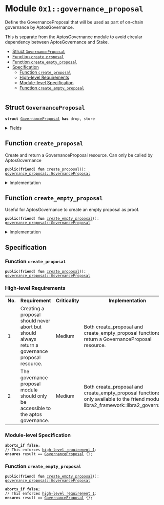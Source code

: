 
<a id="0x1_governance_proposal"></a>

# Module `0x1::governance_proposal`

Define the GovernanceProposal that will be used as part of on-chain governance by AptosGovernance.

This is separate from the AptosGovernance module to avoid circular dependency between AptosGovernance and Stake.


-  [Struct `GovernanceProposal`](#0x1_governance_proposal_GovernanceProposal)
-  [Function `create_proposal`](#0x1_governance_proposal_create_proposal)
-  [Function `create_empty_proposal`](#0x1_governance_proposal_create_empty_proposal)
-  [Specification](#@Specification_0)
    -  [Function `create_proposal`](#@Specification_0_create_proposal)
    -  [High-level Requirements](#high-level-req)
    -  [Module-level Specification](#module-level-spec)
    -  [Function `create_empty_proposal`](#@Specification_0_create_empty_proposal)


<pre><code></code></pre>



<a id="0x1_governance_proposal_GovernanceProposal"></a>

## Struct `GovernanceProposal`



<pre><code><b>struct</b> <a href="governance_proposal.md#0x1_governance_proposal_GovernanceProposal">GovernanceProposal</a> <b>has</b> drop, store
</code></pre>



<details>
<summary>Fields</summary>


<dl>
<dt>
<code>dummy_field: bool</code>
</dt>
<dd>

</dd>
</dl>


</details>

<a id="0x1_governance_proposal_create_proposal"></a>

## Function `create_proposal`

Create and return a GovernanceProposal resource. Can only be called by AptosGovernance


<pre><code><b>public</b>(<b>friend</b>) <b>fun</b> <a href="governance_proposal.md#0x1_governance_proposal_create_proposal">create_proposal</a>(): <a href="governance_proposal.md#0x1_governance_proposal_GovernanceProposal">governance_proposal::GovernanceProposal</a>
</code></pre>



<details>
<summary>Implementation</summary>


<pre><code><b>public</b>(<b>friend</b>) <b>fun</b> <a href="governance_proposal.md#0x1_governance_proposal_create_proposal">create_proposal</a>(): <a href="governance_proposal.md#0x1_governance_proposal_GovernanceProposal">GovernanceProposal</a> {
    <a href="governance_proposal.md#0x1_governance_proposal_GovernanceProposal">GovernanceProposal</a> {}
}
</code></pre>



</details>

<a id="0x1_governance_proposal_create_empty_proposal"></a>

## Function `create_empty_proposal`

Useful for AptosGovernance to create an empty proposal as proof.


<pre><code><b>public</b>(<b>friend</b>) <b>fun</b> <a href="governance_proposal.md#0x1_governance_proposal_create_empty_proposal">create_empty_proposal</a>(): <a href="governance_proposal.md#0x1_governance_proposal_GovernanceProposal">governance_proposal::GovernanceProposal</a>
</code></pre>



<details>
<summary>Implementation</summary>


<pre><code><b>public</b>(<b>friend</b>) <b>fun</b> <a href="governance_proposal.md#0x1_governance_proposal_create_empty_proposal">create_empty_proposal</a>(): <a href="governance_proposal.md#0x1_governance_proposal_GovernanceProposal">GovernanceProposal</a> {
    <a href="governance_proposal.md#0x1_governance_proposal_create_proposal">create_proposal</a>()
}
</code></pre>



</details>

<a id="@Specification_0"></a>

## Specification


<a id="@Specification_0_create_proposal"></a>

### Function `create_proposal`


<pre><code><b>public</b>(<b>friend</b>) <b>fun</b> <a href="governance_proposal.md#0x1_governance_proposal_create_proposal">create_proposal</a>(): <a href="governance_proposal.md#0x1_governance_proposal_GovernanceProposal">governance_proposal::GovernanceProposal</a>
</code></pre>





<a id="high-level-req"></a>

### High-level Requirements

<table>
<tr>
<th>No.</th><th>Requirement</th><th>Criticality</th><th>Implementation</th><th>Enforcement</th>
</tr>

<tr>
<td>1</td>
<td>Creating a proposal should never abort but should always return a governance proposal resource.</td>
<td>Medium</td>
<td>Both create_proposal and create_empty_proposal functions return a GovernanceProposal resource.</td>
<td>Enforced via <a href="#high-level-req-1.1">create_proposal</a> and <a href="#high-level-req-1.2">create_empty_proposal</a>.</td>
</tr>

<tr>
<td>2</td>
<td>The governance proposal module should only be accessible to the aptos governance.</td>
<td>Medium</td>
<td>Both create_proposal and create_empty_proposal functions are only available to the friend module libra2_framework::libra2_governance.</td>
<td>Enforced via friend module relationship.</td>
</tr>

</table>




<a id="module-level-spec"></a>

### Module-level Specification


<pre><code><b>aborts_if</b> <b>false</b>;
// This enforces <a id="high-level-req-1.1" href="#high-level-req">high-level requirement 1</a>:
<b>ensures</b> result == <a href="governance_proposal.md#0x1_governance_proposal_GovernanceProposal">GovernanceProposal</a> {};
</code></pre>



<a id="@Specification_0_create_empty_proposal"></a>

### Function `create_empty_proposal`


<pre><code><b>public</b>(<b>friend</b>) <b>fun</b> <a href="governance_proposal.md#0x1_governance_proposal_create_empty_proposal">create_empty_proposal</a>(): <a href="governance_proposal.md#0x1_governance_proposal_GovernanceProposal">governance_proposal::GovernanceProposal</a>
</code></pre>




<pre><code><b>aborts_if</b> <b>false</b>;
// This enforces <a id="high-level-req-1.2" href="#high-level-req">high-level requirement 1</a>:
<b>ensures</b> result == <a href="governance_proposal.md#0x1_governance_proposal_GovernanceProposal">GovernanceProposal</a> {};
</code></pre>


[move-book]: https://aptos.dev/move/book/SUMMARY
